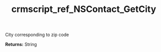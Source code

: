 ﻿---
title: crmscript_ref_NSContact_GetCity
description: String NSContact.GetCity()
intellisense: NSContact.GetCity
keywords: NSContact, GetCity
so.topic: reference
---

City corresponding to zip code

**Returns:** String



